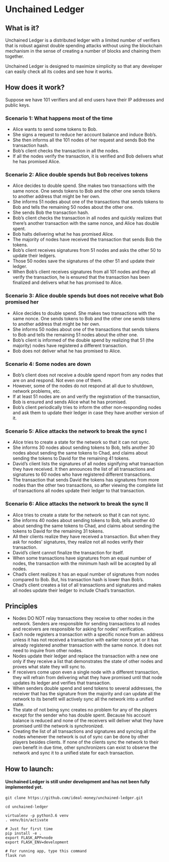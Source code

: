 # Unchained Ledger
## What is it?
Unchained Ledger is a distributed ledger with a limited number of verifiers that is robust against double spending attacks without using the blockchain mechanism in the sense of creating a number of blocks and chaining them together. 

Unchained Ledger is designed to maximize simplicity so that any developer can easily check all its codes and see how it works.
## How does it work?
Suppose we have 101 verifiers and all end users have their IP addresses and public keys.
### Scenario 1: What happens most of the time
- Alice wants to send some tokens to Bob.
- She signs a request to reduce her account balance and induce Bob’s. 
- She then informs all the 101 nodes of her request and sends Bob the transaction hash.
- Bob’s client checks the transaction in all the nodes. 
- If all the nodes verify the transaction, it is verified and Bob delivers what he has promised Alice.
### Scenario 2: Alice double spends but Bob receives tokens
- Alice decides to double spend. She makes two transactions with the same nonce. One sends tokens to Bob and the other one sends tokens to another address that might be her own. 
- She informs 51 nodes about one of the transactions that sends tokens to Bob and tells the remaining 50 nodes about the other one.
- She sends Bob the transaction hash.
- Bob’s client checks the transaction in all nodes and quickly realizes that there’s another transaction with the same nonce, and Alice has double spent.
- Bob halts delivering what he has promised Alice. 
- The majority of nodes have received the transaction that sends Bob the tokens. 
- Bob’s client receives signatures from 51 nodes and asks the other 50 to update their ledgers.
- Those 50 nodes save the signatures of the other 51 and update their ledger.
- When Bob’s client receives signatures from all 101 nodes and they all verify the transaction, he is ensured that the transaction has been finalized and delivers what he has promised to Alice.
### Scenario 3: Alice double spends but does not receive what Bob promised her
- Alice decides to double spend. She makes two transactions with the same nonce. One sends tokens to Bob and the other one sends tokens to another address that might be her own.
- She informs 50 nodes about one of the transactions that sends tokens to Bob and tells the remaining 51 nodes about the other one.
- Bob’s client is informed of the double spend by realizing that 51 (the majority) nodes have registered a different transaction.
- Bob does not deliver what he has promised to Alice. 
### Scenario 4: Some nodes are down
- Bob’s client does not receive a double spend report from any nodes that are on and respond. Not even one of them.
- However, some of the nodes do not respond at all due to shutdown, network problems, etc.
- If at least 51 nodes are on and verify the registration of the transaction, Bob is ensured and sends Alice what he has promised.
- Bob’s client periodically tries to inform the other non-responding nodes and ask them to update their ledger in case they have another version of it.
### Scenario 5: Alice attacks the network to break the sync I 
- Alice tries to create a state for the network so that it can not sync.
- She informs 30 nodes about sending tokens to Bob, tells another 30 nodes about sending the same tokens to Chad, and claims about sending the tokens to David for the remaining 41 tokens.
- David’s client lists the signatures of all nodes signifying what transaction they have received. It then announces the list of all transactions and signatures to 60 nodes who have registered different transactions.
- The transaction that sends David the tokens has signatures from more nodes than the other two transactions, so after viewing the complete list of transactions all nodes update their ledger to that transaction.
### Scenario 6: Alice attacks the network to break the sync II
- Alice tries to create a state for the network so that it can not sync.
- She informs 40 nodes about sending tokens to Bob, tells another 40 about sending the same tokens to Chad, and claims about sending the tokens to David for the remaining 31 tokens.
- All their clients realize they have received a transaction. But when they ask for nodes’ signatures, they realize not all nodes verify their transaction.
- David’s client cannot finalize the transaction for itself.
- When some transactions have signatures from an equal number of nodes, the transaction with the minimum hash will be accepted by all nodes.
- Chad’s client realizes it has an equal number of signatures from nodes compared to Bob. But, his transaction hash is lower than Bob’s.
- Chad’s client creates a list of all transactions and signatures and makes all nodes update their ledger to include Chad’s transaction.
## Principles
- Nodes DO NOT relay transactions they receive to other nodes in the network. Senders are responsible for sending transactions to all nodes and receivers are responsible for asking for nodes’ verification. 
- Each node registers a transaction with a specific nonce from an address unless it has not received a transaction with earlier nonce yet or it has already registered another transaction with the same nonce. It does not need to inquire from other nodes.
- Nodes update their ledger and replace the transaction with a new one only if they receive a list that demonstrates the state of other nodes and proves what state they will sync to.    
- If receivers come upon even a single node with a different transaction, they will refrain from delivering what they have promised until that node updates its ledger and verifies that transaction. 
- When senders double spend and send tokens to several addresses, the receiver that has the signature from the majority and can update all the network to its benefit will actively sync all the network into a unified state.
- The state of not being sync creates no problem for any of the players except for the sender who has double spent. Because his account balance is reduced and none of the receivers will deliver what they have promised until the network is synchronized.
- Creating the list of all transactions and signatures and syncing all the nodes whenever the network is out of sync can be done by other players besides clients. If none of the clients sync the network to their own benefit in due time, other synchronizers can exist to observe the network and sync it to a unified state for each transaction.


## How to launch: 
#### Unchained Ledger is still under development and has not been fully implemented yet.

```shell
git clone https://github.com/ideal-money/unchained-ledger.git

cd unchained-ledger

virtualenv -p python3.6 venv
. venv/bin/activate

# Just for first time
pip install -e .
export FLASK_APP=node
export FLASK_ENV=development

# For running app, type this command
flask run
```

